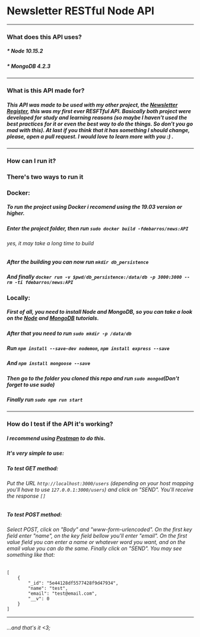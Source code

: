 # Newsletter RESTful Node API #

---

### What does this API uses? ###

##### * Node 10.15.2 
##### * MongoDB 4.2.3

---

### What is this API made for? ###

##### This API was made to be used with my other project, the [*Newsletter Register*](https://github.com/fdebarros/Newsletter-Register), this was my first ever RESFTful API. Basically both project were developed for study and learning reasons (_so maybe I haven't used the best practices for it or even the best way to do the things. So don't you go mad with this_). At last if you think that it has something I should change, please, open a pull request. I would love to learn more with you :) .


---

### How can I run it? ###

### There's two ways to run it ###

### Docker: ###

##### To run the project using Docker i recomend using the 19.03 version or higher.
##### Enter the project folder, then run `sudo docker build -fdebarros/news:API`
###### _yes, it may take a long time to build_
##### After the building you can now run `mkdir db_persistence`
##### And finally `docker run -v $pwd/db_persistence:/data/db -p 3000:3000 --rm -ti fdebarros/news:API`

### Locally: ###

##### First of all, you need to install Node and MongoDB, so you can take a look on the [Node](https://linuxize.com/post/how-to-install-node-js-on-ubuntu-18.04/) and [MongoDB](https://docs.mongodb.com/manual/tutorial/install-mongodb-on-ubuntu/) tutorials.

##### After that you need to run `sudo mkdir -p /data/db`
##### Run `npm install --save-dev nodemon`, `npm install express --save` 
##### And `npm install mongoose --save`
##### Then go to the folder you cloned this repo and run `sudo mongod`*(Don't forget to use **sudo**)*
##### Finally run `sudo npm run start`

---

### How do I test if the API it's working? ###

##### I recommend using [Postman](https://linuxize.com/post/how-to-install-postman-on-ubuntu-18-04/) to do this.
##### It's very simple to use:

##### To test GET method:
###### Put the URL `http://localhost:3000/users` (depending on your host mapping you'll have to use `127.0.0.1:3000/users`) and click on "SEND". You'll receive the response `[]`

##### To test POST method:
###### Select POST, click on "Body" and "www-form-urlencoded". On the first key field enter "name", on the key field bellow you'll enter "email". On the first value field you can enter a name or whatever word you want, and on the email value you can do the same. Finally click on "SEND". You may see something like that: 




    [
        {
            "_id": "5e44128df5577428f9d47934",
            "name": "test",
            "email": "test@email.com",
            "__v": 0
        }
    ]


---

###### ...and that's it <3;

        
